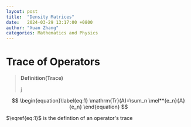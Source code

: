 ```yaml
---
layout: post
title:  "Density Matrices"
date:   2024-03-29 13:17:00 +0800
author: "Xuan Zhang"
categories: Mathematics and Physics
---
```


<head>
    <script src="https://cdn.mathjax.org/mathjax/latest/MathJax.js?config=TeX-AMS-MML_HTMLorMML" type="text/javascript"></script>
    <script type="text/x-mathjax-config">
        MathJax.Hub.Config({
            tex2jax: {
            skipTags: ['script', 'noscript', 'style', 'textarea', 'pre'],
            inlineMath: [['$','$']]
            }
        });
    </script>
</head>

# Trace of Operators

> **Definition(Trace)**
>
> j

$$
\begin{equation}\label{eq:1}
\mathrm{Tr}(A)=\sum_n \mel**{e_n}{A}{e_n}
\end{equation}
$$

 $\eqref{eq:1}$ is the defintion of an operator's trace
